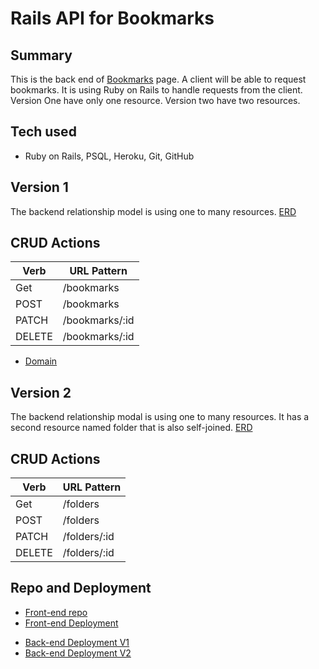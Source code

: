 # Rails API for Bookmarks
## Summary
This is the back end of [Bookmarks](bookmarks-page) page. A client will be able to request bookmarks. It is using Ruby on Rails to handle requests from the client. Version One have only one resource. Version two have two resources.

## Tech used
- Ruby on Rails, PSQL, Heroku, Git, GitHub

## Version 1
The backend relationship model is using one to many resources.
[ERD](https://i.imgur.com/NZcQJie.png)

## CRUD Actions
| Verb | URL Pattern |
| ------------- | ------------- |
| Get | /bookmarks |
| POST | /bookmarks |
| PATCH | /bookmarks/:id |
| DELETE | /bookmarks/:id |

- [Domain](https://rail-heroku-project-temple.herokuapp.com/)

## Version 2
The backend relationship modal is using one to many resources. It has a second
resource named folder that is also self-joined.
[ERD](https://i.imgur.com/ETTBLPn.png)

## CRUD Actions
| Verb | URL Pattern |
| ------------- | ------------- |
| Get | /folders |
| POST | /folders |
| PATCH | /folders/:id |
| DELETE | /folders/:id |

## Repo and Deployment
- [Front-end repo](https://github.com/TakyiuLo/rail-Heroku-Front-End)
- [Front-end Deployment](https://takyiulo.github.io/rail-Heroku-Front-End)
<!-- - [Back-end Repo](https://github.com/TakyiuLo/rail-Heroku-Back-End) -->
- [Back-end Deployment V1](https://rail-heroku-project-temple.herokuapp.com/bookmarks)
- [Back-end Deployment V2](https://rail-heroku-project-temple.herokuapp.com/folders)

<!-- Links -->
[bookmarks-page]: https://takyiulo.github.io/rail-Heroku-Front-End

